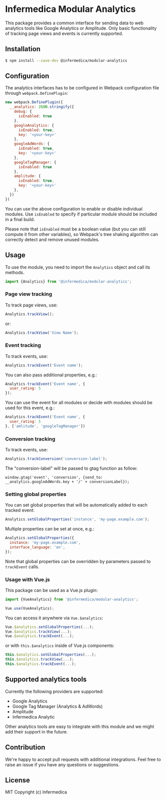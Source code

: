 # Infermedica Modular Analytics

This package provides a common interface for sending data to web analytics tools like Google Analytics or Amplitude.
Only basic functionality of tracking page views and events is currently supported.

## Installation

```bash
$ npm install --save-dev @infermedica/modular-analytics
```

## Configuration

The analytics interfaces has to be configured in Webpack configuration file through `webpack.DefinePlugin`:

```javascript
new webpack.DefinePlugin({
  __analytics: JSON.stringify({
    debug: {
      isEnabled: true
    },
    googleAnalytics: {
      isEnabled: true,
      key: '<your-key>'
    },
    googleAdWords: {
      isEnabled: true,
      key: '<your-key>'
    },
    googleTagManager: {
      isEnabled: true
    },
    amplitude: {
      isEnabled: true,
      key: '<your-key>'
    },
  })
})
```

You can use the above configuration to enable or disable individual modules. Use `isEnabled` to specify if particular
module should be included in a final build.

Please note that `isEnabled` must be a boolean value (but you can still compute it from other variables), so Webpack's
tree shaking algorithm can correctly detect and remove unused modules.

## Usage

To use the module, you need to import the `Analytics` object and call its methods.

```javascript
import {Analytics} from '@infermedica/modular-analytics';
```

### Page view tracking

To track page views, use:

```javascript
Analytics.trackView();
```

or:

```javascript
Analytics.trackView('View Name');
```

### Event tracking

To track events, use:

```javascript
Analytics.trackEvent('Event name');
```

You can also pass additional properties, e.g.:

```javascript
Analytics.trackEvent('Event name', {
  user_rating: 5
});
```

You can use the event for all modules or decide with modules should be used for this event, e.g.:

```javascript
Analytics.trackEvent('Event name', {
  user_rating: 5
}, ['amlitude', 'googleTagManager'])
```
### Conversion tracking

To track events, use:

```javascript
Analytics.trackConversion('conversion-label');
```

The "conversion-label" will be passed to gtag function as follow:
```
window.gtag('event', 'conversion', {send_to: __analytics.googleAdWords.key + '/' + conversionLabel});
```

### Setting global properties

You can set global properties that will be automatically added to each tracked event:

```javascript
Analytics.setGlobalProperties('instance', 'my-page.example.com');
```

Multiple properties can be set at once, e.g.:

```javascript
Analytics.setGlobalProperties({
  instance: 'my-page.example.com',
  interface_language: 'en',
});
```

Note that global properties can be overridden by parameters passed to `trackEvent` calls.

### Usage with Vue.js

This package can be used as a Vue.js plugin:

```javascript
import {VueAnalytics} from '@infermedica/modular-analytics';

Vue.use(VueAnalytics);
```

You can access it anywhere via `Vue.$analytics`:

```javascript
Vue.$analytics.setGlobalProperties(...);
Vue.$analytics.trackView(...);
Vue.$analytics.trackEvent(...);
```

or with `this.$analytics` inside of Vue.js components:

```javascript
this.$analytics.setGlobalProperties(...);
this.$analytics.trackView(...);
this.$analytics.trackEvent(...);
```

## Supported analytics tools

Currently the following providers are supported:
* Google Analytics
* Google Tag Manager (Analytics & AdWords)
* Amplitude
* Infermedica Analytic

Other analytics tools are easy to integrate with this module and we might add their support in the future.

## Contribution

We're happy to accept pull requests with additional integrations. Feel free to raise an issue if you have any
questions or suggestions.

## License

MIT Copyright (c) Infermedica
